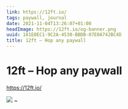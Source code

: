 ```yaml
---
link: https://12ft.io/
tags: paywall, journal
date: 2021-11-04T13:26:07+01:00
headImage: https://12ft.io/og-banner.png
uuid: 181E0EC1-9C2A-4530-BBDB-07E0A742BC4D
title: 12ft – Hop any paywall
---
```

# 12ft – Hop any paywall

https://12ft.io/

![](https://12ft.io/og-banner.png)
~
